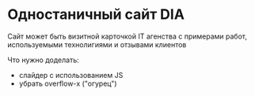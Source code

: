 # Одностаничный сайт DIA

Сайт может быть визитной карточкой IT агенства с примерами работ, используемыми технолигиями и отзывами клиентов

Что нужно доделать:
* слайдер с использованием JS
* убрать overflow-х ("огурец")